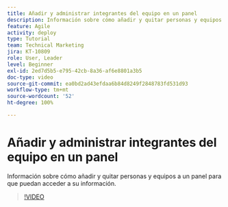 ```yaml
---
title: Añadir y administrar integrantes del equipo en un panel
description: Información sobre cómo añadir y quitar personas y equipos a un panel para que puedan acceder a su información.
feature: Agile
activity: deploy
type: Tutorial
team: Technical Marketing
jira: KT-10809
role: User, Leader
level: Beginner
exl-id: 2ed7d5b5-e795-42cb-8a36-af6e8801a3b5
doc-type: video
source-git-commit: ea0bd2ad43efdaa6b84d8249f2848783fd531d93
workflow-type: tm+mt
source-wordcount: '52'
ht-degree: 100%

---
```


# Añadir y administrar integrantes del equipo en un panel

Información sobre cómo añadir y quitar personas y equipos a un panel para que puedan acceder a su información.

>[!VIDEO](https://video.tv.adobe.com/v/346808/?quality=12&learn=on)
